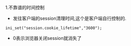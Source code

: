 1.不靠谱的时间控制
* 发往客户端的session清理时间,这个是客户端自行控制的.
```
ini_set("session.cookie_lifetime","3600");
```
* 0表示浏览器关闭session就消失了